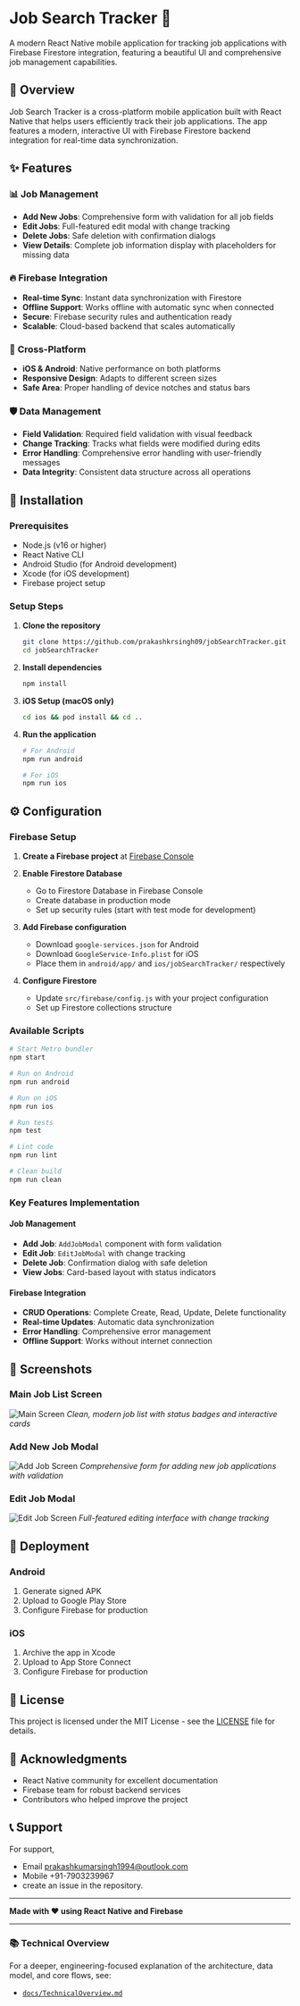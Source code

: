 # Job Search Tracker 📱

A modern React Native mobile application for tracking job applications with Firebase Firestore integration, featuring a beautiful UI and comprehensive job management capabilities.

## 🎯 Overview
Job Search Tracker is a cross-platform mobile application built with React Native that helps users efficiently track their job applications. The app features a modern, interactive UI with Firebase Firestore backend integration for real-time data synchronization.

## ✨ Features

### 📊 **Job Management**
- **Add New Jobs**: Comprehensive form with validation for all job fields
- **Edit Jobs**: Full-featured edit modal with change tracking
- **Delete Jobs**: Safe deletion with confirmation dialogs
- **View Details**: Complete job information display with placeholders for missing data

### 🔥 **Firebase Integration**
- **Real-time Sync**: Instant data synchronization with Firestore
- **Offline Support**: Works offline with automatic sync when connected
- **Secure**: Firebase security rules and authentication ready
- **Scalable**: Cloud-based backend that scales automatically

### 📱 **Cross-Platform**
- **iOS & Android**: Native performance on both platforms
- **Responsive Design**: Adapts to different screen sizes
- **Safe Area**: Proper handling of device notches and status bars

### 🛡️ **Data Management**
- **Field Validation**: Required field validation with visual feedback
- **Change Tracking**: Tracks what fields were modified during edits
- **Error Handling**: Comprehensive error handling with user-friendly messages
- **Data Integrity**: Consistent data structure across all operations

## 🚀 Installation

### Prerequisites

- Node.js (v16 or higher)
- React Native CLI
- Android Studio (for Android development)
- Xcode (for iOS development)
- Firebase project setup

### Setup Steps

1. **Clone the repository**
   ```bash
   git clone https://github.com/prakashkrsingh09/jobSearchTracker.git
   cd jobSearchTracker
   ```

2. **Install dependencies**
   ```bash
   npm install
   ```

3. **iOS Setup (macOS only)**
   ```bash
   cd ios && pod install && cd ..
   ```

4. **Run the application**
   ```bash
   # For Android
   npm run android
   
   # For iOS
   npm run ios
   ```

## ⚙️ Configuration

### Firebase Setup

1. **Create a Firebase project** at [Firebase Console](https://console.firebase.google.com/)

2. **Enable Firestore Database**
   - Go to Firestore Database in Firebase Console
   - Create database in production mode
   - Set up security rules (start with test mode for development)

3. **Add Firebase configuration**
   - Download `google-services.json` for Android
   - Download `GoogleService-Info.plist` for iOS
   - Place them in `android/app/` and `ios/jobSearchTracker/` respectively

4. **Configure Firestore**
   - Update `src/firebase/config.js` with your project configuration
   - Set up Firestore collections structure

### Available Scripts

```bash
# Start Metro bundler
npm start

# Run on Android
npm run android

# Run on iOS
npm run ios

# Run tests
npm test

# Lint code
npm run lint

# Clean build
npm run clean
```

### Key Features Implementation

#### Job Management
- **Add Job**: `AddJobModal` component with form validation
- **Edit Job**: `EditJobModal` with change tracking
- **Delete Job**: Confirmation dialog with safe deletion
- **View Jobs**: Card-based layout with status indicators

#### Firebase Integration
- **CRUD Operations**: Complete Create, Read, Update, Delete functionality
- **Real-time Updates**: Automatic data synchronization
- **Error Handling**: Comprehensive error management
- **Offline Support**: Works without internet connection

## 📱 Screenshots

### Main Job List Screen
![Main Screen](./src/screenshots/Main.png)
*Clean, modern job list with status badges and interactive cards*

### Add New Job Modal
![Add Job Screen](./src/screenshots//AddNewJobDetails.png)
*Comprehensive form for adding new job applications with validation*

### Edit Job Modal
![Edit Job Screen](./src/screenshots/edit.png)
*Full-featured editing interface with change tracking*

## 🚀 Deployment

### Android
1. Generate signed APK
2. Upload to Google Play Store
3. Configure Firebase for production

### iOS
1. Archive the app in Xcode
2. Upload to App Store Connect
3. Configure Firebase for production

## 📄 License

This project is licensed under the MIT License - see the [LICENSE](LICENSE) file for details.

## 🙏 Acknowledgments

- React Native community for excellent documentation
- Firebase team for robust backend services
- Contributors who helped improve the project

## 📞 Support

For support, 
- Email prakashkumarsingh1994@outlook.com
- Mobile +91-7903239967
- create an issue in the repository.

---

**Made with ❤️ using React Native and Firebase**

---

### 📚 Technical Overview

For a deeper, engineering-focused explanation of the architecture, data model, and core flows, see:

- [`docs/TechnicalOverview.md`](./docs/TechnicalOverview.md)